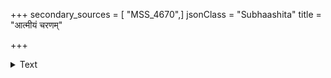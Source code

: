 +++
secondary_sources = [ "MSS_4670",]
jsonClass = "Subhaashita"
title = "आत्मीयं चरणम्"

+++

<details><summary>Text</summary>

आत्मीयं चरणं दधाति पुरतो निम्नोन्नतायां भुवि स्वीयेनैव करेण कर्षति तरोः पुष्पं श्रमाशङ्कया।  
तल्पे किं च मृगत्वचा विरचिते निद्राति भागैर्निजैर् अन्तःप्रेमभरालसां प्रियतमामङ्गे दधानो हरः॥
</details>
